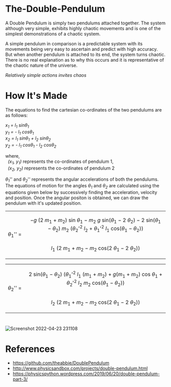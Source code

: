 # The-Double-Pendulum
 A Double Pendulum is simply two pendulums attached together. The system although very simple, exhibits highly chaotic movements and is one of the simplest demonstrations of a chaotic system.
 
 A simple pendulum in comparison is a predictable system with its movements being very easy to ascertain and predict with high accuracy. But when another pendulum is attached to its end, the system turns chaotic. There is no real explanation as to why this occurs and it is representative of the chaotic nature of the universe.
 
 *Relatively simple actions invites chaos*

# How It's Made

The equations to find the cartesian co-ordinates of the two pendulums are as follows:
 
*x<sub>1</sub> = l<sub>1</sub> sinθ<sub>1</sub> <br>*
*y<sub>1</sub> = - l<sub>1</sub> cosθ<sub>1</sub> <br>*
*x<sub>2</sub> = l<sub>1</sub> sinθ<sub>1</sub> + l<sub>2</sub> sinθ<sub>2</sub> <br>*
*y<sub>2</sub> = - l<sub>1</sub> cosθ<sub>1</sub> - l<sub>2</sub> cosθ<sub>2</sub> <br>*

where, <br>
&nbsp;&nbsp;*(x<sub>1</sub>, y<sub>1</sub>)* represents the co-ordinates of pendulum 1, <br>
&nbsp;&nbsp;*(x<sub>2</sub>, y<sub>2</sub>)* represents the co-ordinates of pendulum 2

*θ<sub>1</sub>*'' and *θ<sub>2</sub>*'' represents the angular accelerations of both the pendulums. The equations of motion for the angles  *θ<sub>1</sub>* and *θ<sub>2</sub>* are calculated using the equations given below by successively finding the acceleration, velocity and position. Once the angular positon is obtained, we can draw the pendulum with it's updated position.

<table class="fraction">
  <tbody>
    <tr>
      <td rowspan="2"><i>θ</i><sub>1</sub>''&nbsp;=&nbsp;</td>
      <td>
       <p align="center">
        −<i>g</i> (2 <i>m</i><sub>1</sub> + <i>m</i><sub>2</sub>) sin <i>θ</i
        ><sub>1</sub> − <i>m</i><sub>2</sub> <i>g</i> sin(<i>θ</i><sub>1</sub> −
        2 <i>θ</i><sub>2</sub>) − 2 sin(<i>θ</i><sub>1</sub> − <i>θ</i
        ><sub>2</sub>) <i>m</i><sub>2</sub> (<i>θ</i><sub>2</sub>'<sup>2</sup>
        <i>l</i><sub>2</sub> + <i>θ</i><sub>1</sub>'<sup>2</sup> <i>l</i
        ><sub>1</sub> cos(<i>θ</i><sub>1</sub> − <i>θ</i><sub>2</sub>))
        </p>
      </td>
    </tr>
    <tr>
      <td class="upper_line">
       <p align="center">
        <i>l</i><sub>1</sub> (2 <i>m</i><sub>1</sub> + <i>m</i><sub>2</sub> −
        <i>m</i><sub>2</sub> cos(2 <i>θ</i><sub>1</sub> − 2 <i>θ</i
        ><sub>2</sub>))
       </p>
      </td>
    </tr>
  </tbody>
</table>

<table class="fraction">
  <tbody>
    <tr>
      <td rowspan="2"><i>θ</i><sub>2</sub>''&nbsp;=&nbsp;</td>
      <td>
       <p align="center">
        2 sin(<i>θ</i><sub>1</sub> − <i>θ</i><sub>2</sub>) (<i>θ</i
        ><sub>1</sub>'<sup>2</sup> <i>l</i><sub>1</sub> (<i>m</i><sub>1</sub> +
        <i>m</i><sub>2</sub>) + <i>g</i>(<i>m</i><sub>1</sub> + <i>m</i
        ><sub>2</sub>) cos <i>θ</i><sub>1</sub> + <i>θ</i><sub>2</sub>'<sup
          >2</sup
        >
        <i>l</i><sub>2</sub> <i>m</i><sub>2</sub> cos(<i>θ</i><sub>1</sub> −
        <i>θ</i><sub>2</sub>))
        </p>
      </td>
    </tr>
    <tr>
      <td class="upper_line">
       <p align="center">
        <i>l</i><sub>2</sub> (2 <i>m</i><sub>1</sub> + <i>m</i><sub>2</sub> −
        <i>m</i><sub>2</sub> cos(2 <i>θ</i><sub>1</sub> − 2 <i>θ</i
        ><sub>2</sub>))
        </p>
      </td>
    </tr>
  </tbody>
</table>

#
![Screenshot 2022-04-23 231108](https://user-images.githubusercontent.com/84562594/164929720-81794d37-2162-4e37-8268-ad2abc1532ce.png)

# References

* https://github.com/theabbie/DoublePendulum
* http://www.physicsandbox.com/projects/double-pendulum.html
* https://physicspython.wordpress.com/2019/06/20/double-pendulum-part-3/
